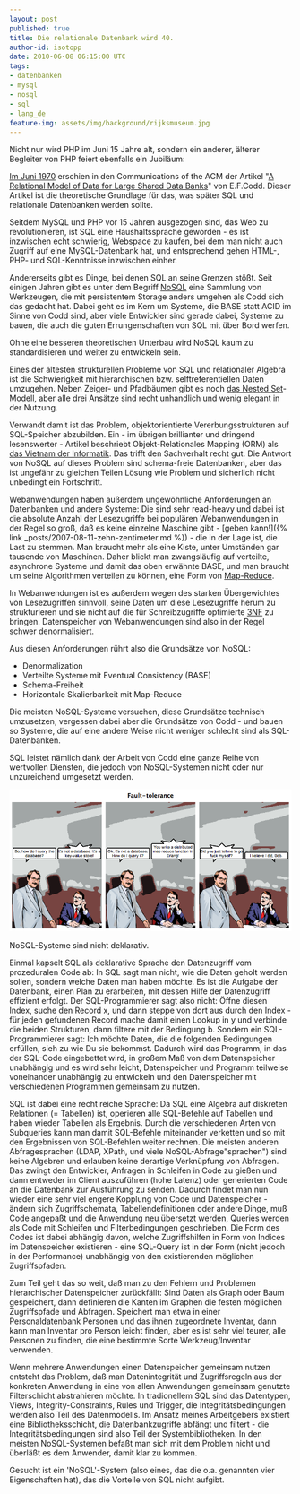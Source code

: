 ```yaml
---
layout: post
published: true
title: Die relationale Datenbank wird 40.
author-id: isotopp
date: 2010-06-08 06:15:00 UTC
tags:
- datenbanken
- mysql
- nosql
- sql
- lang_de
feature-img: assets/img/background/rijksmuseum.jpg
---
```

Nicht nur wird PHP im Juni 15 Jahre alt, sondern ein anderer, älterer
Begleiter von PHP feiert ebenfalls ein Jubiläum:

[Im Juni 1970](http://www.seas.upenn.edu/~zives/03f/cis550/codd.pdf)
erschien in den Communications of the ACM der Artikel 
"[A Relational Model of Data for Large Shared Data Banks](http://www.google.de/search?q=a+relational+model+for+large+shared+data+banks)"
von E.F.Codd. Dieser Artikel ist die theoretische Grundlage für das, was
später SQL und relationale Datenbanken werden sollte.

Seitdem MySQL und PHP vor 15 Jahren ausgezogen sind, das Web zu
revolutionieren, ist SQL eine Haushaltssprache geworden - es ist inzwischen
echt schwierig, Webspace zu kaufen, bei dem man nicht auch Zugriff auf eine
MySQL-Datenbank hat, und entsprechend gehen HTML-, PHP- und SQL-Kenntnisse
inzwischen einher.

Andererseits gibt es Dinge, bei denen SQL an seine Grenzen stößt. Seit
einigen Jahren gibt es unter dem Begriff
[NoSQL](http://www.pythian.com/news/9387/liveblogging-at-confoo-blending-nosql-and-sql/)
eine Sammlung von Werkzeugen, die mit persistentem Storage anders umgehen
als Codd sich das gedacht hat. Dabei geht es im Kern um Systeme, die
BASE statt ACID im Sinne von Codd sind, aber viele Entwickler sind gerade dabei,
Systeme zu bauen, die auch die guten Errungenschaften von SQL mit über Bord
werfen.

Ohne eine besseren theoretischen Unterbau wird NoSQL kaum zu standardisieren
und weiter zu entwickeln sein.

Eines der ältesten strukturellen Probleme von SQL und relationaler Algebra
ist die Schwierigkeit mit hierarchischen bzw. selftreferentiellen Daten
umzugehen. Neben Zeiger- und Pfadbäumen gibt es noch
[das Nested Set](http://kris.koehntopp.de/artikel/sql-self-references/)-Modell, aber
alle drei Ansätze sind recht unhandlich und wenig elegant in der Nutzung.

Verwandt damit ist das Problem, objektorientierte Vererbungsstrukturen auf
SQL-Speicher abzubilden. Ein - im übrigen brillianter und dringend
lesenswerter - Artikel beschriebt Objekt-Relationales Mapping (ORM) als
[das Vietnam der Informatik](http://blogs.tedneward.com/2006/06/26/The+Vietnam+Of+Computer+Science.aspx).
Das trifft den Sachverhalt recht gut. Die Antwort von NoSQL auf dieses
Problem sind schema-freie Datenbanken, aber das ist ungefähr zu gleichen
Teilen Lösung wie Problem und sicherlich nicht unbedingt ein Fortschritt.

Webanwendungen haben außerdem ungewöhnliche Anforderungen an Datenbanken und
andere Systeme: Die sind sehr read-heavy und dabei ist die absolute Anzahl
der Lesezugriffe bei populären Webanwendungen in der Regel so groß, daß es
keine einzelne Maschine gibt -
[geben kann!]({% link _posts/2007-08-11-zehn-zentimeter.md %}) -
die in der Lage ist, die Last zu stemmen. Man braucht mehr als eine Kiste,
unter Umständen gar tausende von Maschinen. Daher blickt man zwangsläufig
auf verteilte, asynchrone Systeme und damit das oben erwähnte BASE, und man
braucht um seine Algorithmen verteilen zu können, eine Form von
[Map-Reduce](http://en.wikipedia.org/wiki/MapReduce).

In Webanwendungen ist es außerdem wegen des starken Übergewichtes von
Lesezugriffen sinnvoll, seine Daten um diese Lesezugriffe herum zu
strukturieren und sie nicht auf die für Schreibzugriffe optimierte
[3NF](http://en.wikipedia.org/wiki/3NF) zu bringen. Datenspeicher von
Webanwendungen sind also in der Regel schwer denormalisiert.

Aus diesen Anforderungen rührt also die Grundsätze von NoSQL:
- Denormalization
- Verteilte Systeme mit Eventual Consistency (BASE)
- Schema-Freiheit
- Horizontale Skalierbarkeit mit Map-Reduce

Die meisten NoSQL-Systeme versuchen, diese Grundsätze technisch umzusetzen,
vergessen dabei aber die Grundsätze von Codd - und bauen so Systeme, die auf
eine andere Weise nicht weniger schlecht sind als SQL-Datenbanken.

SQL leistet nämlich dank der Arbeit von Codd eine ganze Reihe von wertvollen
Diensten, die jedoch von NoSQL-Systemen nicht oder nur unzureichend
umgesetzt werden.

![](/uploads/mapreduce.png)

NoSQL-Systeme sind nicht deklarativ.

Einmal kapselt SQL als deklarative Sprache den Datenzugriff vom prozeduralen
Code ab: In SQL sagt man nicht, wie die Daten geholt werden sollen, sondern
welche Daten man haben möchte. Es ist die Aufgabe der Datenbank, einen Plan
zu erarbeiten, mit dessen Hilfe der Datenzugriff effizient erfolgt. Der
SQL-Programmierer sagt also nicht: Öffne diesen Index, suche den Record x,
und dann steppe von dort aus durch den Index - für jeden gefundenen Record
mache damit einen Lookup in y und verbinde die beiden Strukturen, dann
filtere mit der Bedingung b. Sondern ein SQL-Programmierer sagt: Ich möchte
Daten, die die folgenden Bedingungen erfüllen, sieh zu wie Du sie bekommst.
Dadurch wird das Programm, in das der SQL-Code eingebettet wird, in großem
Maß von dem Datenspeicher unabhängig und es wird sehr leicht, Datenspeicher
und Programm teilweise voneinander unabhängig zu entwickeln und den
Datenspeicher mit verschiedenen Programmen gemeinsam zu nutzen.

SQL ist dabei eine recht reiche Sprache: Da SQL eine Algebra auf diskreten
Relationen (= Tabellen) ist, operieren alle SQL-Befehle auf Tabellen und
haben wieder Tabellen als Ergebnis. Durch die verschiedenen Arten von
Subqueries kann man damit SQL-Befehle miteinander verketten und so mit den
Ergebnissen von SQL-Befehlen weiter rechnen. Die meisten anderen
Abfragesprachen (LDAP, XPath, und viele NoSQL-Abfrage"sprachen") sind keine
Algebren und erlauben keine derartige Verknüpfung von Abfragen. Das zwingt
den Entwickler, Anfragen in Schleifen in Code zu gießen und dann entweder im
Client auszuführen (hohe Latenz) oder generierten Code an die Datenbank zur
Ausführung zu senden. Dadurch findet man nun wieder eine sehr viel engere
Kopplung von Code und Datenspeicher - ändern sich Zugriffschemata,
Tabellendefinitionen oder andere Dinge, muß Code angepaßt und die Anwendung
neu übersetzt werden, Queries werden als Code mit Schleifen und
Filterbedingungen geschrieben. Die Form des Codes ist dabei abhängig davon,
welche Zugriffshilfen in Form von Indices im Datenspeicher existieren - eine
SQL-Query ist in der Form (nicht jedoch in der Performance) unabhängig von
den existierenden möglichen Zugriffspfaden.

Zum Teil geht das so weit, daß man zu den Fehlern und Problemen
hierarchischer Datenspeicher zurückfällt: Sind Daten als Graph oder Baum
gespeichert, dann definieren die Kanten im Graphen die festen möglichen
Zugriffspfade und Abfragen. Speichert man etwa in einer Personaldatenbank
Personen und das ihnen zugeordnete Inventar, dann kann man Inventar pro
Person leicht finden, aber es ist sehr viel teurer, alle Personen zu finden,
die eine bestimmte Sorte Werkzeug/Inventar verwenden.

Wenn mehrere Anwendungen einen Datenspeicher gemeinsam nutzen entsteht das
Problem, daß man Datenintegrität und Zugriffsregeln aus der konkreten
Anwendung in eine von allen Anwendungen gemeinsam genutzte Filterschicht
abstrahieren möchte. In tradionellem SQL sind das Datentypen, Views,
Integrity-Constraints, Rules und Trigger, die Integritätsbedingungen werden
also Teil des Datenmodells. Im Ansatz meines Arbeitgebers existiert eine
Bibliotheksschicht, die Datenbankzugriffe abfängt und filtert - die
Integritätsbedingungen sind also Teil der Systembibliotheken. In den meisten
NoSQL-Systemen befaßt man sich mit dem Problem nicht und überläßt es dem
Anwender, damit klar zu kommen.

Gesucht ist ein 'NoSQL'-System (also eines, das die o.a. genannten vier
Eigenschaften hat), das die Vorteile von SQL nicht aufgibt.
